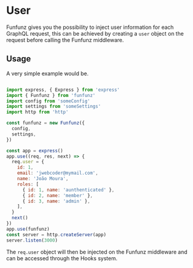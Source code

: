# User

Funfunz gives you the possibility to inject user information for each GraphQL request, this can be achieved by creating a `user` object on the request before calling the Funfunz middleware.

## Usage

A very simple example would be.

```js

import express, { Express } from 'express'
import { Funfunz } from 'funfunz'
import config from 'someConfig'
import settings from 'someSettings'
import http from 'http'

const funfunz = new Funfunz({
  config,
  settings,
})

const app = express()
app.use((req, res, next) => {
  req.user = {
    id: 1,
    email: 'jwebcoder@mymail.com',
    name: 'João Moura',
    roles: [
      { id: 1, name: 'aunthenticated' },
      { id: 2, name: 'member' },
      { id: 3, name: 'admin' },
    ],
  }
  next()
})
app.use(funfunz)
const server = http.createServer(app)
server.listen(3000)
```

The `req.user` object will then be injected on the Funfunz middleware and can be accessed through the Hooks system.